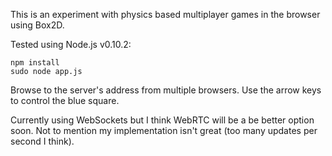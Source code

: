 This is an experiment with physics based multiplayer games in the browser using Box2D.

Tested using Node.js v0.10.2:

    npm install
    sudo node app.js

Browse to the server's address from multiple browsers.  Use the arrow keys to control the blue square.

Currently using WebSockets but I think WebRTC will be a be better option soon. Not to mention my implementation isn't great (too many updates per second I think).

